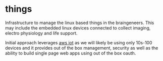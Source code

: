# things
Infrastructure to manage the linux based things in the braingeneers. This may include the embedded linux devices connected to collect imaging, electro physiology and life support.

Initial approach leverages [aws iot](https://aws.amazon.com/iot/) as we will likely be using only 10s-100 devices and it provides out of the box management, security as well as the ability to build single page web apps using out of the box oauth.
